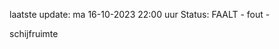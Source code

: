laatste update: 
ma 16-10-2023 22:00   uur 
Status: FAALT - fout - 
<div class="service R">schijfruimte</div>